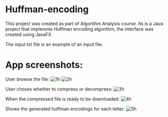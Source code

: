 # Huffman-encoding
This project was created as part of Algorithm Analysis course. Its is a Java project that implemnts Huffman encoding algorithm, the interface was created using JavaFX

The input.txt file is an example of an input file.
# App screenshots:
User browse the file:
![1h](https://user-images.githubusercontent.com/65151701/212492346-6597dd91-250f-4a3a-b5c2-b95acaa09def.jpg)
![2h](https://user-images.githubusercontent.com/65151701/212492351-ab470572-9473-456d-9715-f03647f45921.jpg)

User choses whether to compress or decompress:
![3h](https://user-images.githubusercontent.com/65151701/212492352-1637559e-f373-4885-94b0-b0874ab545a3.jpg)

When the compressed file is ready to be downloaded:
![4h](https://user-images.githubusercontent.com/65151701/212492354-8cf0313b-e170-4c65-bbc5-54ccbac32737.jpg)

Shows the generated huffman encodings for each letter:
![5h](https://user-images.githubusercontent.com/65151701/212492355-d8b8bde8-6392-4c60-a210-e71bdefd8c7a.jpg)
